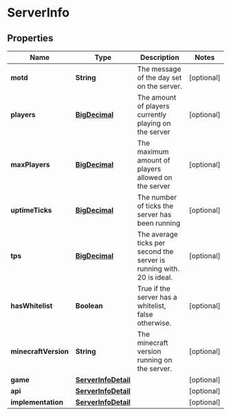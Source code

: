 
# ServerInfo

## Properties
Name | Type | Description | Notes
------------ | ------------- | ------------- | -------------
**motd** | **String** | The message of the day set on the server. |  [optional]
**players** | [**BigDecimal**](BigDecimal.md) | The amount of players currently playing on the server |  [optional]
**maxPlayers** | [**BigDecimal**](BigDecimal.md) | The maximum amount of players allowed on the server |  [optional]
**uptimeTicks** | [**BigDecimal**](BigDecimal.md) | The number of ticks the server has been running |  [optional]
**tps** | [**BigDecimal**](BigDecimal.md) | The average ticks per second the server is running with. 20 is ideal. |  [optional]
**hasWhitelist** | **Boolean** | True if the server has a whitelist, false otherwise. |  [optional]
**minecraftVersion** | **String** | The minecraft version running on the server. |  [optional]
**game** | [**ServerInfoDetail**](ServerInfoDetail.md) |  |  [optional]
**api** | [**ServerInfoDetail**](ServerInfoDetail.md) |  |  [optional]
**implementation** | [**ServerInfoDetail**](ServerInfoDetail.md) |  |  [optional]



